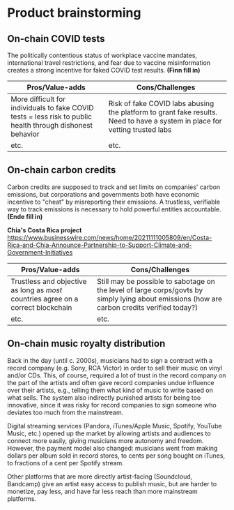 # Product brainstorming

## On-chain COVID tests
 
The politically contentious status of workplace vaccine mandates, international travel restrictions, and fear due to vaccine misinformation creates a strong incentive for faked COVID test results. **(Finn fill in)**

Pros/Value-adds |  Cons/Challenges | 
--- | --- 
More difficult for individuals to fake COVID tests = less risk to public health through dishonest behavior | Risk of fake COVID labs abusing the platform to grant fake results. Need to have a system in place for vetting trusted labs 
etc. | etc.
 
## On-chain carbon credits

Carbon credits are supposed to track and set limits on companies' carbon emissions, but corporations and governments both have economic incentive to "cheat" by misreporting their emissions. A trustless, verifiable way to track emissions is necessary to hold powerful entities accountable. **(Ende fill in)**

**Chia's Costa Rica project** https://www.businesswire.com/news/home/20211111005809/en/Costa-Rica-and-Chia-Announce-Partnership-to-Support-Climate-and-Government-Initiatives

Pros/Value-adds |  Cons/Challenges | 
--- | --- 
Trustless and objective as long as _most_ countries agree on a correct blockchain | Still may be possible to sabotage on the level of large corps/govts by simply lying about emissions (how are carbon credits verified today?)
etc. | etc.

## On-chain music royalty distribution

Back in the day (until c. 2000s), musicians had to sign a contract with a record company (e.g. Sony, RCA Victor) in order to sell their music on vinyl and/or CDs. This, of course, required a lot of trust in the record company on the part of the artists and often gave record companies undue influence over their artists, e.g., telling them what kind of music to write based on what sells.  The system also indirectly punished artists for being too innovative, since it was risky for record companies to sign someone who deviates too much from the mainstream.

Digital streaming services (Pandora, iTunes/Apple Music, Spotify, YouTube Music, etc.) opened up the market by allowing artists and audiences to connect more easily, giving musicians more autonomy and freedom. However, the payment model also changed: musicians went from making dollars per album sold in record stores, to cents per song bought on iTunes, to fractions of a cent per Spotify stream.



Other platforms that are more directly artist-facing (Soundcloud, Bandcamp) give an artist easy access to publish music, but are harder to monetize, pay less, and have far less reach than more mainstream platforms.

 

